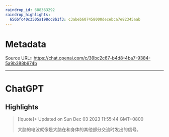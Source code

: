 ```yaml
---
raindrop_id: 688363292
raindrop_highlights:
  656bfc40c3505a198cc8b1f3: c3abeb607458000decebca7e82345aab
---
```


# Metadata
Source URL:: https://chat.openai.com/c/39bc2c67-b4d8-4ba7-9384-5a9b388b974b


---
# ChatGPT



## Highlights

> [!quote]+ Updated on Sun Dec 03 2023 11:55:44 GMT+0800
>
> 大脑的电波就像是大脑在和身体的其他部分交流时发出的信号。
